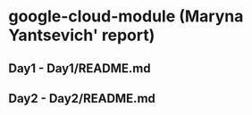 # google-cloud-module (Maryna Yantsevich' report)

## Day1 - Day1/README.md
## Day2 - Day2/README.md
